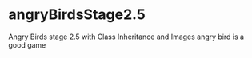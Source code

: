 # angryBirdsStage2.5
Angry Birds stage 2.5 with Class Inheritance and Images
angry bird is a good game